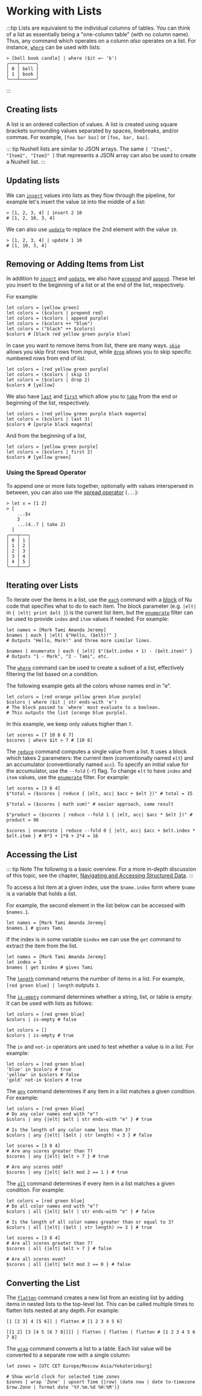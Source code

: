 # Working with Lists

:::tip
Lists are equivalent to the individual columns of tables. You can think of a list as essentially being a "one-column table" (with no column name). Thus, any command which operates on a column _also_ operates on a list. For instance, [`where`](/commands/docs/where.md) can be used with lists:

```nu
> [bell book candle] | where ($it =~ 'b')
╭───┬──────╮
│ 0 │ bell │
│ 1 │ book │
╰───┴──────╯
```

:::

## Creating lists

A list is an ordered collection of values.
A list is created using square brackets surrounding values separated by spaces, linebreaks, and/or commas.
For example, `[foo bar baz]` or `[foo, bar, baz]`.

::: tip
Nushell lists are similar to JSON arrays. The same `[ "Item1", "Item2", "Item3" ]` that represents a JSON array can also be used to create a Nushell list.
:::

## Updating lists

We can [`insert`](/commands/docs/insert.md) values into lists as they flow through the pipeline, for example let's insert the value `10` into the middle of a list:

```nu
> [1, 2, 3, 4] | insert 2 10
# [1, 2, 10, 3, 4]
```

We can also use [`update`](/commands/docs/update.md) to replace the 2nd element with the value `10`.

```nu
> [1, 2, 3, 4] | update 1 10
# [1, 10, 3, 4]
```

## Removing or Adding Items from List

In addition to [`insert`](/commands/docs/insert.md) and [`update`](/commands/docs/update.md), we also have [`prepend`](/commands/docs/prepend.md) and [`append`](/commands/docs/append.md). These let you insert to the beginning of a list or at the end of the list, respectively.

For example:

```nu
let colors = [yellow green]
let colors = ($colors | prepend red)
let colors = ($colors | append purple)
let colors = ($colors ++ "blue")
let colors = ("black" ++ $colors)
$colors # [black red yellow green purple blue]
```

In case you want to remove items from list, there are many ways. [`skip`](/commands/docs/skip.md) allows you skip first rows from input, while [`drop`](/commands/docs/drop.md) allows you to skip specific numbered rows from end of list.

```nu
let colors = [red yellow green purple]
let colors = ($colors | skip 1)
let colors = ($colors | drop 2)
$colors # [yellow]
```

We also have [`last`](/commands/docs/last.md) and [`first`](/commands/docs/first.md) which allow you to [`take`](/commands/docs/take.md) from the end or beginning of the list, respectively.

```nu
let colors = [red yellow green purple black magenta]
let colors = ($colors | last 3)
$colors # [purple black magenta]
```

And from the beginning of a list,

```nu
let colors = [yellow green purple]
let colors = ($colors | first 2)
$colors # [yellow green]
```

### Using the Spread Operator

To append one or more lists together, optionally with values interspersed in between, you can also use the
[spread operator](/book/operators#spread-operator) (`...`):

```nu
> let x = [1 2]
> [
    ...$x
    3
    ...(4..7 | take 2)
  ]
╭───┬───╮
│ 0 │ 1 │
│ 1 │ 2 │
│ 2 │ 3 │
│ 3 │ 4 │
│ 4 │ 5 │
╰───┴───╯
```

## Iterating over Lists

To iterate over the items in a list, use the [`each`](/commands/docs/each.md) command with a [block](types_of_data.html#blocks)
of Nu code that specifies what to do to each item. The block parameter (e.g. `|elt|` in `{ |elt| print $elt }`) is the current list
item, but the [`enumerate`](/commands/docs/enumerate.md) filter can be used to provide `index` and `item` values if needed. For example:

```nu
let names = [Mark Tami Amanda Jeremy]
$names | each { |elt| $"Hello, ($elt)!" }
# Outputs "Hello, Mark!" and three more similar lines.

$names | enumerate | each { |elt| $"($elt.index + 1) - ($elt.item)" }
# Outputs "1 - Mark", "2 - Tami", etc.
```

The [`where`](/commands/docs/where.md) command can be used to create a subset of a list, effectively filtering the list based on a condition.

The following example gets all the colors whose names end in "e".

```nu
let colors = [red orange yellow green blue purple]
$colors | where ($it | str ends-with 'e')
# The block passed to `where` must evaluate to a boolean.
# This outputs the list [orange blue purple].
```

In this example, we keep only values higher than `7`.

```nu
let scores = [7 10 8 6 7]
$scores | where $it > 7 # [10 8]
```

The [`reduce`](/commands/docs/reduce.md) command computes a single value from a list.
It uses a block which takes 2 parameters: the current item (conventionally named `elt`) and an accumulator
(conventionally named `acc`). To specify an initial value for the accumulator, use the `--fold` (`-f`) flag.
To change `elt` to have `index` and `item` values, use the [`enumerate`](/commands/docs/enumerate.md) filter.
For example:

```nu
let scores = [3 8 4]
$"total = ($scores | reduce { |elt, acc| $acc + $elt })" # total = 15

$"total = ($scores | math sum)" # easier approach, same result

$"product = ($scores | reduce --fold 1 { |elt, acc| $acc * $elt })" # product = 96

$scores | enumerate | reduce --fold 0 { |elt, acc| $acc + $elt.index * $elt.item } # 0*3 + 1*8 + 2*4 = 16
```

## Accessing the List

::: tip Note
The following is a basic overview. For a more in-depth discussion of this topic, see the chapter, [Navigating and Accessing Structured Data](/book/navigating_structured_data.md).
:::

To access a list item at a given index, use the `$name.index` form where `$name` is a variable that holds a list.

For example, the second element in the list below can be accessed with `$names.1`.

```nu
let names = [Mark Tami Amanda Jeremy]
$names.1 # gives Tami
```

If the index is in some variable `$index` we can use the `get` command to extract the item from the list.

```nu
let names = [Mark Tami Amanda Jeremy]
let index = 1
$names | get $index # gives Tami
```

The [`length`](/commands/docs/length.md) command returns the number of items in a list.
For example, `[red green blue] | length` outputs `3`.

The [`is-empty`](/commands/docs/is-empty.md) command determines whether a string, list, or table is empty.
It can be used with lists as follows:

```nu
let colors = [red green blue]
$colors | is-empty # false

let colors = []
$colors | is-empty # true
```

The `in` and `not-in` operators are used to test whether a value is in a list. For example:

```nu
let colors = [red green blue]
'blue' in $colors # true
'yellow' in $colors # false
'gold' not-in $colors # true
```

The [`any`](/commands/docs/any.md) command determines if any item in a list
matches a given condition.
For example:

```nu
let colors = [red green blue]
# Do any color names end with "e"?
$colors | any {|elt| $elt | str ends-with "e" } # true

# Is the length of any color name less than 3?
$colors | any {|elt| ($elt | str length) < 3 } # false

let scores = [3 8 4]
# Are any scores greater than 7?
$scores | any {|elt| $elt > 7 } # true

# Are any scores odd?
$scores | any {|elt| $elt mod 2 == 1 } # true
```

The [`all`](/commands/docs/all.md) command determines if every item in a list
matches a given condition.
For example:

```nu
let colors = [red green blue]
# Do all color names end with "e"?
$colors | all {|elt| $elt | str ends-with "e" } # false

# Is the length of all color names greater than or equal to 3?
$colors | all {|elt| ($elt | str length) >= 3 } # true

let scores = [3 8 4]
# Are all scores greater than 7?
$scores | all {|elt| $elt > 7 } # false

# Are all scores even?
$scores | all {|elt| $elt mod 2 == 0 } # false
```

## Converting the List

The [`flatten`](/commands/docs/flatten.md) command creates a new list from an existing list
by adding items in nested lists to the top-level list.
This can be called multiple times to flatten lists nested at any depth.
For example:

```nu
[1 [2 3] 4 [5 6]] | flatten # [1 2 3 4 5 6]

[[1 2] [3 [4 5 [6 7 8]]]] | flatten | flatten | flatten # [1 2 3 4 5 6 7 8]
```

The [`wrap`](/commands/docs/wrap.md) command converts a list to a table. Each list value will
be converted to a separate row with a single column:

```nu
let zones = [UTC CET Europe/Moscow Asia/Yekaterinburg]

# Show world clock for selected time zones
$zones | wrap 'Zone' | upsert Time {|row| (date now | date to-timezone $row.Zone | format date '%Y.%m.%d %H:%M')}
```
